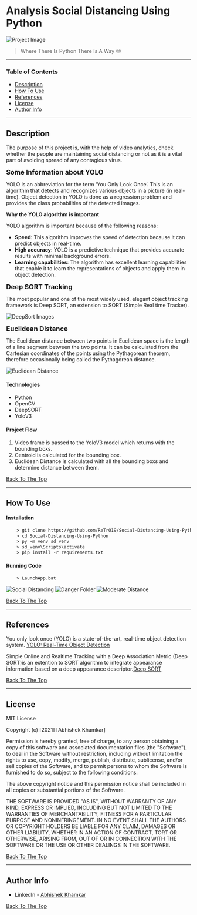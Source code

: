 # Analysis Social Distancing Using Python

![Project Image](img/sd_img.jpg)

> Where There Is Python There Is A Way 😜

---

### Table of Contents
<!-- You're sections headers will be used to reference location of destination. -->

- [Description](#description)
- [How To Use](#how-to-use)
- [References](#references)
- [License](#license)
- [Author Info](#author-info)

---

## Description

The purpose of this project is, with the help of video analytics, check whether the people are maintaining social distancing or not as it is a vital part of avoiding spread of any contagious virus.

<font size="4"> **Some Information about YOLO**</font>

YOLO is an abbreviation for the term ‘You Only Look Once’. This is an algorithm that detects and recognizes various objects in a picture (in real-time). Object detection in YOLO is done as a regression problem and provides the class probabilities of the detected images.

**Why the YOLO algorithm is important**

YOLO algorithm is important because of the following reasons:

- **Speed**: This algorithm improves the speed of detection because it can predict objects in real-time.
- **High accuracy**: YOLO is a predictive technique that provides accurate results with minimal background errors.
- **Learning capabilities**: The algorithm has excellent learning capabilities that enable it to learn the representations of objects and apply them in object detection.

<font size="4"> **Deep SORT Tracking**</font>

The most popular and one of the most widely used, elegant object tracking framework is Deep SORT, an extension to SORT (Simple Real time Tracker).

![DeepSort Images](img/DeepSortFlow.jpg)

<font size="4"> **Euclidean Distance**</font>

 The Euclidean distance between two points in Euclidean space is the length of a line segment between the two points. It can be calculated from the Cartesian coordinates of the points using the Pythagorean theorem, therefore occasionally being called the Pythagorean distance.

 ![Euclidean Distance](img/EuclideanDistance.png)

#### **Technologies**

- Python
- OpenCV
- DeepSORT
- YoloV3

#### **Project Flow**
1. Video frame is passed to the YoloV3 model which returns with the bounding boxs.
2. Centroid is calculated for the bounding box.
3. Euclidean Distance is calculated with all the bounding boxs and determine distance between them.



[Back To The Top](#read-me-template)

---

## How To Use

#### Installation



```html
    > git clone https://github.com/ReTrO19/Social-Distancing-Using-Python.git
    > cd Social-Distancing-Using-Python
    > py -m venv sd_venv
    > sd_venv\Scripts\activate
    > pip install -r requirements.txt
```


#### Running Code



```html
    > LaunchApp.bat
```

![ Social Distancing ](img/sd_tried.gif)
![ Danger Folder ](img/DangerFolder.PNG)
![ Moderate Distance ](img/ModerteFolder.PNG)

[Back To The Top](#read-me-template)

---

## References

You only look once (YOLO) is a state-of-the-art, real-time object detection system.
[YOLO: Real-Time Object Detection](https://pjreddie.com/darknet/yolo/)

 Simple Online and Realtime Tracking with a Deep Association Metric (Deep SORT)is an extention to SORT algorithm to integrate appearance information based on a deep appearance descriptor.[Deep SORT](https://github.com/nwojke/deep_sort)



[Back To The Top](#read-me-template)

---

## License

MIT License

Copyright (c) [2021] [Abhishek Khamkar]

Permission is hereby granted, free of charge, to any person obtaining a copy
of this software and associated documentation files (the "Software"), to deal
in the Software without restriction, including without limitation the rights
to use, copy, modify, merge, publish, distribute, sublicense, and/or sell
copies of the Software, and to permit persons to whom the Software is
furnished to do so, subject to the following conditions:

The above copyright notice and this permission notice shall be included in all
copies or substantial portions of the Software.

THE SOFTWARE IS PROVIDED "AS IS", WITHOUT WARRANTY OF ANY KIND, EXPRESS OR
IMPLIED, INCLUDING BUT NOT LIMITED TO THE WARRANTIES OF MERCHANTABILITY,
FITNESS FOR A PARTICULAR PURPOSE AND NONINFRINGEMENT. IN NO EVENT SHALL THE
AUTHORS OR COPYRIGHT HOLDERS BE LIABLE FOR ANY CLAIM, DAMAGES OR OTHER
LIABILITY, WHETHER IN AN ACTION OF CONTRACT, TORT OR OTHERWISE, ARISING FROM,
OUT OF OR IN CONNECTION WITH THE SOFTWARE OR THE USE OR OTHER DEALINGS IN THE
SOFTWARE.

[Back To The Top](#read-me-template)

---

## Author Info

- LinkedIn - [Abhishek Khamkar](https://www.linkedin.com/in/abhishek-khamkar-b30756185)


[Back To The Top](#read-me-template)
